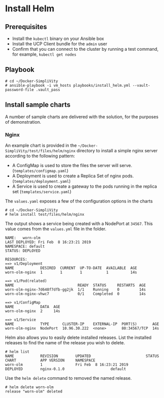 # Install Helm


## Prerequisites

-   Install the `kubectl` binary on your Ansible box
-   Install the UCP Client bundle for the `admin` user
-   Confirm that you can connect to the cluster by running a test command, for example, `kubectl get nodes`


## Playbook

```
# cd ~/Docker-SimpliVity
# ansible-playbook -i vm_hosts playbooks/install_helm.yml --vault-password-file .vault_pass
```




## Install sample charts

A number of sample charts are delivered with the solution, for the purposes of demonstration.




### Nginx

An example chart is provided in the `~/Docker-SimpliVity/test/files/helm/nginx` directory to install a simple nginx server according to the following pattern:

- A ConfigMap is used to store the files the server will serve. (`templates/configmap.yaml`)
- A Deployment is used to create a Replica Set of nginx pods. (`templates/deployment.yaml`)
- A Service is used to create a gateway to the pods running in the replica set (`templates/service.yaml`)

The `values.yaml` exposes a few of the configuration options in the charts

```
# cd ~/Docker-SimpliVity
# helm install test/files/helm/nginx
```

The output shows a service being created with a NodePort at `34567`. This value comes from the `values.yml` file in the folder.


```
NAME:   worn-olm
LAST DEPLOYED: Fri Feb  8 16:23:21 2019
NAMESPACE: default
STATUS: DEPLOYED

RESOURCES:
==> v1/Deployment
NAME            DESIRED  CURRENT  UP-TO-DATE  AVAILABLE  AGE
worn-olm-nginx  1        1        1           1          14s

==> v1/Pod(related)
NAME                             READY  STATUS     RESTARTS  AGE
worn-olm-nginx-7d648f7dfb-gg2jk  1/1    Running    0         14s
worn-olm-nginx-vhwc7             0/1    Completed  0         14s

==> v1/ConfigMap
NAME            DATA  AGE
worn-olm-nginx  2     14s

==> v1/Service
NAME            TYPE      CLUSTER-IP    EXTERNAL-IP  PORT(S)       AGE
worn-olm-nginx  NodePort  10.96.30.222  <none>       80:34567/TCP  14s
```


Helm also allows you to easily delete installed releases. List the installed releases to find the name of the release you wish to delete.

```
# helm list
NAME            REVISION        UPDATED                         STATUS          CHART           APP VERSION     NAMESPACE
worn-olm        1               Fri Feb  8 16:23:21 2019        DEPLOYED        nginx-0.1.0                     default
```

Use the `helm delete` command to removed the named release.

```
# helm delete worn-olm
release "worn-olm" deleted
```